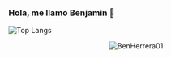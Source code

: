 ### Hola, me llamo Benjamin 👋

 ![Top Langs](https://github-readme-stats.vercel.app/api/top-langs/?username=BenHerrera01&hide=css,scss,html&theme=tokyonight)

<p align="center"> <img src="https://komarev.com/ghpvc/?username=BenHerrera01&label=Visitas%20perfil&color=ce9927&style=flat" alt="BenHerrera01" /> </p>


